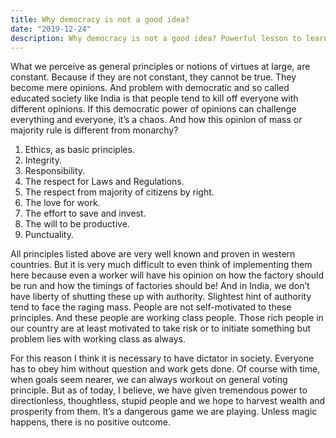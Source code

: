 ```yaml
---
title: Why democracy is not a good idea?
date: "2019-12-24"
description: Why democracy is not a good idea? Powerful lesson to learn from nature. The main difference between rich countries and poor countries.
---
```


What we perceive as general principles or notions of virtues at large, are constant. Because if they are not constant, they cannot be true. They become mere opinions. And problem with democratic and so called educated society like India is that people tend to kill off everyone with different opinions. If this democratic power of opinions can challenge everything and everyone, it’s a chaos. And how this opinion of mass or majority rule is different from monarchy?</br>

1. Ethics, as basic principles.
2. Integrity.
3. Responsibility.
4. The respect for Laws and Regulations.
5. The respect from majority of citizens by right.
6. The love for work.
7. The effort to save and invest.
8. The will to be productive.
9. Punctuality.

All principles listed above are very well known and proven in western countries. But it is very much difficult to even think of implementing them here because even a worker will have his opinion on how the factory should be run and how the timings of factories should be! And in India, we don’t have liberty of shutting these up with authority. Slightest hint of authority tend to face the raging mass. People are not self-motivated to these principles. And these people are working class people.
Those rich people in our country are at least motivated to take risk or to initiate something but problem lies with working class as always. </br>

For this reason I think it is necessary to have dictator in society. Everyone has to obey him without question and work gets done. Of course with time, when goals seem nearer, we can always workout on general voting principle. But as of today, I believe, we have given tremendous power to directionless, thoughtless, stupid people and we hope to harvest wealth and prosperity from them. It’s a dangerous game we are playing. Unless magic happens, there is no positive outcome.</br>

